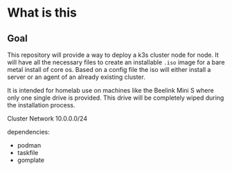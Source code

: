 # What is this
## Goal
This repository will provide a way to  deploy a k3s cluster node for node.
It will have all the necessary files to create an installable `.iso` image for
a bare metal install of core os.
Based on a config file the iso will either install a server or an agent of
an already existing cluster.

It is intended for homelab use on machines like the Beelink Mini S where only
one single drive is provided. This drive will be completely wiped during the
installation process.


Cluster Network
10.0.0.0/24

dependencies:
- podman
- taskfile
- gomplate
